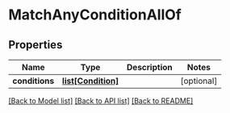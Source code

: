 # MatchAnyConditionAllOf

## Properties
Name | Type | Description | Notes
------------ | ------------- | ------------- | -------------
**conditions** | [**list[Condition]**](Condition.md) |  | [optional] 

[[Back to Model list]](../README.md#documentation-for-models) [[Back to API list]](../README.md#documentation-for-api-endpoints) [[Back to README]](../README.md)


